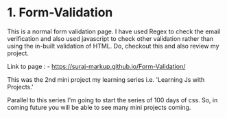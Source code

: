 # 1. Form-Validation
This is a normal form validation page. I have used Regex to check the email verification and also used javascript to check other validation rather than using the in-built validation of HTML. Do, checkout this and also review my project.

Link to page : - https://suraj-markup.github.io/Form-Validation/

This was the 2nd mini project my learning series i.e. 'Learning Js with Projects.' 

Parallel to this series I'm going to start the series of 100 days of css. So, in coming future you will be able to see many mini projects coming.
